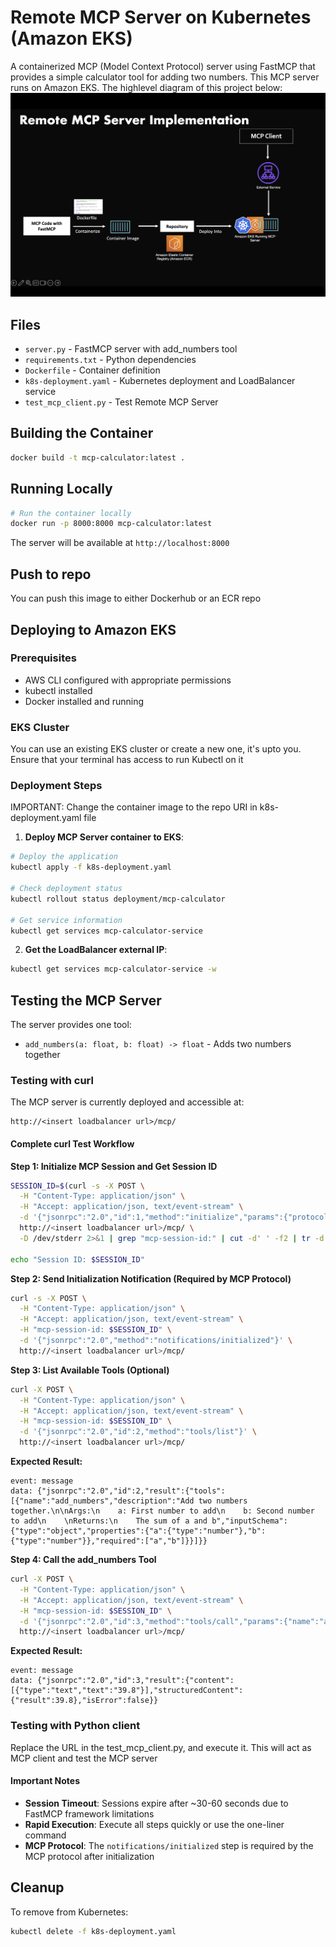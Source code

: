 # Remote MCP Server on Kubernetes (Amazon EKS)

A containerized MCP (Model Context Protocol) server using FastMCP that provides a simple calculator tool for adding two numbers. This MCP server runs on Amazon EKS. The highlevel diagram of this project below:
![High Level Design](./remote-mcp-server-eks.png)


## Files

- `server.py` - FastMCP server with add_numbers tool
- `requirements.txt` - Python dependencies
- `Dockerfile` - Container definition
- `k8s-deployment.yaml` - Kubernetes deployment and LoadBalancer service
- `test_mcp_client.py` - Test Remote MCP Server

## Building the Container

```bash
docker build -t mcp-calculator:latest .
```

## Running Locally

```bash
# Run the container locally
docker run -p 8000:8000 mcp-calculator:latest
```

The server will be available at `http://localhost:8000`

## Push to repo

You can push this image to either Dockerhub or an ECR repo

## Deploying to Amazon EKS

### Prerequisites
- AWS CLI configured with appropriate permissions
- kubectl installed
- Docker installed and running

### EKS Cluster 
You can use an existing EKS cluster or create a new one, it's upto you. Ensure that your terminal has access to run Kubectl on it

### Deployment Steps

IMPORTANT: Change the container image to the repo URI in k8s-deployment.yaml file

1. **Deploy MCP Server container to EKS**:
```bash
# Deploy the application
kubectl apply -f k8s-deployment.yaml

# Check deployment status
kubectl rollout status deployment/mcp-calculator

# Get service information
kubectl get services mcp-calculator-service
```

2. **Get the LoadBalancer external IP**:
```bash
kubectl get services mcp-calculator-service -w
```


## Testing the MCP Server

The server provides one tool:
- `add_numbers(a: float, b: float) -> float` - Adds two numbers together

### Testing with curl

The MCP server is currently deployed and accessible at:
```
http://<insert loadbalancer url>/mcp/
```

#### Complete curl Test Workflow

**Step 1: Initialize MCP Session and Get Session ID**
```bash
SESSION_ID=$(curl -s -X POST \
  -H "Content-Type: application/json" \
  -H "Accept: application/json, text/event-stream" \
  -d '{"jsonrpc":"2.0","id":1,"method":"initialize","params":{"protocolVersion":"2024-11-05","capabilities":{"roots":{"listChanged":true},"sampling":{}},"clientInfo":{"name":"curl-test","version":"1.0.0"}}}' \
  http://<insert loadbalancer url>/mcp/ \
  -D /dev/stderr 2>&1 | grep "mcp-session-id:" | cut -d' ' -f2 | tr -d '\r')

echo "Session ID: $SESSION_ID"
```

**Step 2: Send Initialization Notification (Required by MCP Protocol)**
```bash
curl -s -X POST \
  -H "Content-Type: application/json" \
  -H "Accept: application/json, text/event-stream" \
  -H "mcp-session-id: $SESSION_ID" \
  -d '{"jsonrpc":"2.0","method":"notifications/initialized"}' \
  http://<insert loadbalancer url>/mcp/
```

**Step 3: List Available Tools (Optional)**
```bash
curl -X POST \
  -H "Content-Type: application/json" \
  -H "Accept: application/json, text/event-stream" \
  -H "mcp-session-id: $SESSION_ID" \
  -d '{"jsonrpc":"2.0","id":2,"method":"tools/list"}' \
  http://<insert loadbalancer url>/mcp/
```

**Expected Result:**
```
event: message
data: {"jsonrpc":"2.0","id":2,"result":{"tools":[{"name":"add_numbers","description":"Add two numbers together.\n\nArgs:\n    a: First number to add\n    b: Second number to add\n    \nReturns:\n    The sum of a and b","inputSchema":{"type":"object","properties":{"a":{"type":"number"},"b":{"type":"number"}},"required":["a","b"]}}]}}
```

**Step 4: Call the add_numbers Tool**
```bash
curl -X POST \
  -H "Content-Type: application/json" \
  -H "Accept: application/json, text/event-stream" \
  -H "mcp-session-id: $SESSION_ID" \
  -d '{"jsonrpc":"2.0","id":3,"method":"tools/call","params":{"name":"add_numbers","arguments":{"a":15.5,"b":24.3}}}' \
  http://<insert loadbalancer url>/mcp/
```

**Expected Result:**
```
event: message
data: {"jsonrpc":"2.0","id":3,"result":{"content":[{"type":"text","text":"39.8"}],"structuredContent":{"result":39.8},"isError":false}}
```
### Testing with Python client

Replace the URL in the test_mcp_client.py, and execute it. This will act as MCP client and test the MCP server

#### Important Notes
- **Session Timeout**: Sessions expire after ~30-60 seconds due to FastMCP framework limitations
- **Rapid Execution**: Execute all steps quickly or use the one-liner command
- **MCP Protocol**: The `notifications/initialized` step is required by the MCP protocol after initialization



## Cleanup

To remove from Kubernetes:
```bash
kubectl delete -f k8s-deployment.yaml
